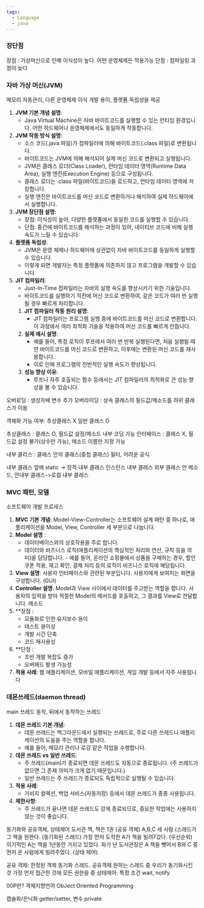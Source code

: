 ```yaml
---
tags:
  - Language
  - java
---
```

### 장단점
장점 : 가상머신으로 인해 이식성이 높다. 어떤 운영체제든 적용가능
단점 : 컴파일링 과정이 늦다

### 자바 가상 머신(JVM) 
메모리 자동관리, 다른 운영체제 이식 개발 용이, 플랫폼 독립성을 제공
1. **JVM 기본 개념 설명**:
	- Java Virtual Machine은 자바 바이트코드를 실행할 수 있는 런타임 환경입니다. 어떤 하드웨어나 운영체제에서도 동일하게 작동합니다.
2. **JVM 작동 방식 설명**:
	- 소스 코드(.java 파일)가 컴파일러에 의해 바이트코드(.class 파일)로 변환됩니다.
	- 바이트코드는 JVM에 의해 해석되어 실제 머신 코드로 변환되고 실행됩니다.
	- JVM은 클래스 로더(Class Loader), 런타임 데이터 영역(Runtime Data Area), 실행 엔진(Execution Engine) 등으로 구성됩니다.
	- 클래스 로더는 .class 파일(바이트코드)을 로드하고, 런타임 데이터 영역에 저장합니다.
	- 실행 엔진은 바이트코드를 머신 코드로 변환하거나 해석하여 실제 하드웨어에서 실행합니다.
3. **JVM 장단점 설명**:
	- 장점: 이식성이 높아, 다양한 플랫폼에서 동일한 코드를 실행할 수 있습니다.
	- 단점: 중간에 바이트코드를 해석하는 과정이 있어, 네이티브 코드에 비해 실행 속도가 느릴 수 있습니다. 
4. **플랫폼 독립성**:
	- JVM은 운영 체제나 하드웨어에 상관없이 자바 바이트코드를 동일하게 실행할 수 있습니다.
	- 이렇게 되면 개발자는 특정 플랫폼에 의존하지 않고 프로그램을 개발할 수 있습니다.
5. **JIT 컴파일러**:
	- Just-In-Time 컴파일러는 자바의 실행 속도를 향상시키기 위한 기술입니다.
	- 바이트코드를 실행하기 직전에 머신 코드로 변환하여, 같은 코드가 여러 번 실행될 경우 빠르게 처리합니다.
	1. **JIT 컴파일러 작동 원리 설명**:
		- JIT 컴파일러는 프로그램 실행 중에 바이트코드를 머신 코드로 변환합니다. 이 과정에서 여러 최적화 기술을 적용하여 머신 코드를 빠르게 만듭니다.
	1. **실제 예시 설명**:
		- 예를 들어, 특정 로직이 루프에서 여러 번 반복 실행된다면, 처음 실행될 때만 바이트코드를 머신 코드로 변환하고, 이후에는 변환된 머신 코드를 재사용합니다.
		- 이로 인해 프로그램의 전반적인 실행 속도가 향상됩니다.
	2. **성능 향상 이유**:
		- 루프나 자주 호출되는 함수 등에서는 JIT 컴파일러의 최적화로 큰 성능 향상을 볼 수 있습니다.

오버로딩 : 생성자에 변수 추가
오버라이딩 : 상속 클래스의 필드값/메소드를 하위 클래스가 이용

객체화 가능 여부:
추상클래스 X
일반 클래스 O

추상클래스 : 클래스 O, 필드값 설정/메소드 내부 코딩 가능
인터페이스 : 클래스 X, 필드값 설정 불가(상수만 가능), 메소드 이름만 지정 가능

내부 클리스 : 클래스 안의 클래스(중첩 클래스)
필터, 어려운 공식

내부 클래스 앞에 static -> 정적 내부 클래스
인스턴스 내부 클래스
외부 클래스 안 메소드, 안내부 클래스->로컬 내부 클래스

### MVC 패턴, 모델
소프트웨어 개발 프로세스
1. **MVC 기본 개념**: Model-View-Controller는 소프트웨어 설계 패턴 중 하나로, 애플리케이션을 Model, View, Controller 세 부분으로 나눕니다.
2. **Model 설명** : 
      - 데이터베이스와의 상호작용을 주로 합니다. 
      - 데이터와 비즈니스 로직(애플리케이션의 핵심적인 처리와 연산, 규칙 등을 의미)을 담당합니다. - 예를 들어, 온라인 쇼핑몰에서 상품을 구매하는 경우, 할인 쿠폰 적용, 재고 확인, 결제 처리 등의 로직이 비즈니스 로직에 해당됩니다.
3. **View 설명**: 사용자 인터페이스와 관련된 부분입니다. 사용자에게 보여지는 화면을 구성합니다. (GUI)
4. **Controller 설명**: Model과 View 사이에서 데이터를 주고받는 역할을 합니다. 사용자의 입력을 받아 적절한 Model의 메서드를 호출하고, 그 결과를 View로 전달합니다. 메소드
5. **장점 :
	- 모듈화로 인한 유지보수 용이
	- 테스트 용이성
	- 개발 시간 단축
	- 코드 재사용성
6. **단점 :
	- 초반 개발 복잡도 증가
	- 오버헤드 발생 가능성
7. **적용 사례**: 웹 애플리케이션, 모바일 애플리케이션, 게임 개발 등에서 자주 사용됩니다


### 데몬쓰레드(daemon thread)
main 쓰레드 동작, 뒤에서 동작하는 쓰레드
1. **데몬 쓰레드 기본 개념**:
	- 데몬 쓰레드는 백그라운드에서 실행되는 쓰레드로, 주로 다른 쓰레드나 애플리케이션의 도움을 주는 역할을 합니다.
	- 예를 들어, 메모리 관리나 로깅 같은 작업을 수행합니다.
2. **데몬 쓰레드 vs 일반 쓰레드**:
	- 주 쓰레드(main)가 종료되면 데몬 쓰레드도 자동으로 종료됩니다. (주 쓰레드가 없으면 그 존재 의미가 크게 없기 때문입니다.)
	- 일반 쓰레드는 주 쓰레드가 종료되도 독립적으로 실행될 수 있습니다.
3. **적용 사례**:
	- 가비지 컬렉션, 백업 서비스(자동저장) 등에서 데몬 쓰레드가 종종 사용됩니다.
4. **제한사항**:
	- 주 쓰레드가 끝나면 데몬 쓰레드도 강제 종료되므로, 중요한 작업에는 사용하지 않는 것이 좋습니다.

동기화와 공유객체, 상태제어
도서관 책, 책은 1권 (공유 객체)
A,B,C 세 사람 (스레드가 그 책을 원한다. (동기화된 스레드)
가장 먼저 도작한 A가 책을 빌려7갔다. (우선순위)
이기적인 A는 책을 1년동안 가지고 있었다.
화가 난 도서관장은 A 책을 뺏어서 B와 C 중 먼저 온 사람에게 빌려주었다. (상태 제어)

공유 객체: 한정된 객체
동기화 스레드. 공유객체 원하는 스레드 중 우리가 동기화시킨 것
가장 먼저 접근한 것에 모든 권한을 중
상태제어: 특정 조건 wait, notify

00P란? 객체지향언어
ObJect Oriented Programming


캡슐화/은닉화
getter/setter, 변수 private


